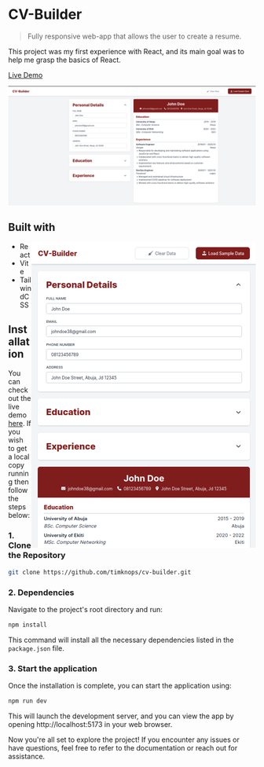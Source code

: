 # CV-Builder

> Fully responsive web-app that allows the user to create a resume. 

This project was my first experience with React, and its main goal was to help me grasp the basics of React.

[Live Demo](https://timknops.github.io/cv-builder/)

![Desktop project screenshot][cv-builder-screenshot-full]


## Built with

<img src="src/assets/cv-builder-screenshot-mobile.png" align="right" />

- React
- Vite
- TailwindCSS


## Installation
You can check out the live demo [here](https://timknops.github.io/cv-builder/). If you wish to get a local copy running then follow the steps below:

### 1. Clone the Repository

```bash
git clone https://github.com/timknops/cv-builder.git
```

### 2. Dependencies
Navigate to the project's root directory and run:

```bash
npm install
```
This command will install all the necessary dependencies listed in the `package.json` file.

### 3. Start the application
Once the installation is complete, you can start the application using:

```bash
npm run dev
```
This will launch the development server, and you can view the app by opening http://localhost:5173 in your web browser.

Now you're all set to explore the project! If you encounter any issues or have questions, feel free to refer to the documentation or reach out for assistance.




[cv-builder-screenshot-full]: src/assets/cv-builder-screenshot-full.png
